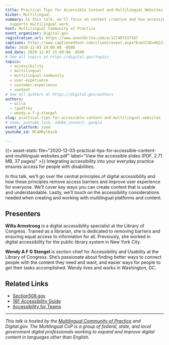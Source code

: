 ```yaml
---
title: Practical Tips for Accessible Content and Multilingual Websites
kicker: Multilingual
summary: In this talk, we'll focus on content creation and how accessibility
  supports multilingual work.
host: Multilingual Community of Practice
event_organizer: Digital.gov
registration_url: https://www.eventbrite.com/e/127497537567
captions: https://www.captionedtext.com/client/event.aspx?EventID=4631322&CustomerID=321
date: 2020-12-03 14:00:00 -0500
end_date: 2020-12-03 15:00:00 -0500
# See all topics at https://digital.gov/topics
topics:
  - accessibility
  - multilingual
  - multilingual-community
  - user-experience
  - customer-experience
  - content
# See all authors at https://digital.gov/authors
authors:
  - willa
  - lgodfrey
  - wendy-a-f-g-stengel
slug: practical-tips-for-accessible-content-and-multilingual-websites
# zoom, youtube_live, adobe_connect, google
event_platform: zoom
youtube_id: MCaMRyl6svQ

---
```


{{< asset-static file="2020-12-03-practical-tips-for-accessible-content-and-multilingual-websites.pdf" label="View the accessible slides (PDF, 2.71 MB, 37 pages)" >}}
Integrating accessibility into your everyday practice ensures access for people with disabilities. 

In this talk, we’ll go over the central principles of digital accessibility and how these principles remove access barriers and improve user experience for everyone. We’ll cover key ways you can create content that is usable and understandable. Lastly, we’ll touch on the accessibility considerations needed when creating and working with multilingual platforms and content.

## Presenters 

**Willa Armstrong** is a digital accessibility specialist at the Library of Congress. Trained as a librarian, she is dedicated to removing barriers and ensuring equal access to information for all. Previously, she worked in digital accessibility for the public library system in New York City.

**Wendy A F G Stengel** is section chief for Accessibility and Usability at the Library of Congress. She’s passionate about finding better ways to connect people with the content they need and want, and easier ways for people to get their tasks accomplished. Wendy lives and works in Washington, DC.

## Related Links 

* [Section508.gov](https://section508.gov/)
* [18F Accessibility Guide](https://accessibility.18f.gov/)
* [Accessibility for Teams](https://accessibility.digital.gov/)

---

_This talk is hosted by the [Multilingual Community of Practice](https://digital.gov/communities/multilingual/) and Digital.gov. The Multilingual CoP is a group of federal, state, and local government digital professionals working to expand and improve digital content in languages other than English._ 
